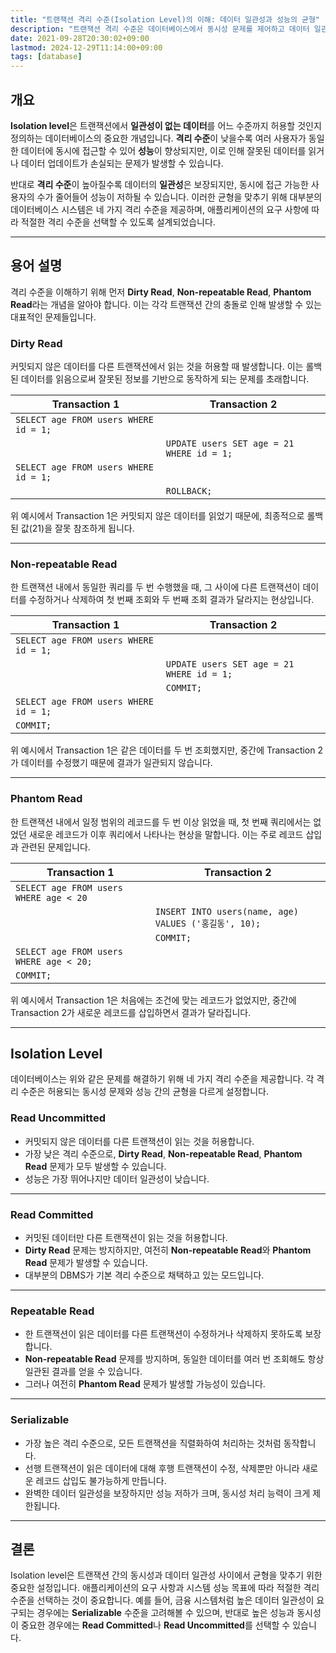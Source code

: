```yaml
---
title: "트랜잭션 격리 수준(Isolation Level)의 이해: 데이터 일관성과 성능의 균형"
description: "트랜잭션 격리 수준은 데이터베이스에서 동시성 문제를 제어하고 데이터 일관성을 유지하기 위한 핵심 개념입니다. Dirty Read, Non-repeatable Read, Phantom Read 가 무엇인지 알아보고, 네 가지 주요 격리 수준(Read Uncommitted, Read Committed, Repeatable Read, Serializable)의 특징을 알아봅니다."
date: 2021-09-28T20:30:02+09:00
lastmod: 2024-12-29T11:14:00+09:00
tags: [database]
---
```


## 개요

**Isolation level**은 트랜잭션에서 **일관성이 없는 데이터**를 어느 수준까지 허용할 것인지 정의하는 데이터베이스의 중요한 개념입니다. **격리 수준**이 낮을수록 여러 사용자가 동일한 데이터에 동시에 접근할 수 있어 **성능**이 향상되지만, 이로 인해 잘못된 데이터를 읽거나 데이터 업데이트가 손실되는 문제가 발생할 수 있습니다.

반대로 **격리 수준**이 높아질수록 데이터의 **일관성**은 보장되지만, 동시에 접근 가능한 사용자의 수가 줄어들어 성능이 저하될 수 있습니다. 이러한 균형을 맞추기 위해 대부분의 데이터베이스 시스템은 네 가지 격리 수준을 제공하며, 애플리케이션의 요구 사항에 따라 적절한 격리 수준을 선택할 수 있도록 설계되었습니다.

---

## 용어 설명

격리 수준을 이해하기 위해 먼저 **Dirty Read**, **Non-repeatable Read**, **Phantom Read**라는 개념을 알아야 합니다. 이는 각각 트랜잭션 간의 충돌로 인해 발생할 수 있는 대표적인 문제들입니다.

### Dirty Read

커밋되지 않은 데이터를 다른 트랜잭션에서 읽는 것을 허용할 때 발생합니다. 이는 롤백된 데이터를 읽음으로써 잘못된 정보를 기반으로 동작하게 되는 문제를 초래합니다.

| Transaction 1                         | Transaction 2                             |
|---------------------------------------|-------------------------------------------|
| `SELECT age FROM users WHERE id = 1;` |                                           |
|                                       | `UPDATE users SET age = 21 WHERE id = 1;` |
| `SELECT age FROM users WHERE id = 1;` |                                           |
|                                       | `ROLLBACK;`                               |

위 예시에서 Transaction 1은 커밋되지 않은 데이터를 읽었기 때문에, 최종적으로 롤백된 값(21)을 잘못 참조하게 됩니다.

---

### Non-repeatable Read

한 트랜잭션 내에서 동일한 쿼리를 두 번 수행했을 때, 그 사이에 다른 트랜잭션이 데이터를 수정하거나 삭제하여 첫 번째 조회와 두 번째 조회 결과가 달라지는 현상입니다.

| Transaction 1                         | Transaction 2                             |
|---------------------------------------|-------------------------------------------|
| `SELECT age FROM users WHERE id = 1;` |                                           |
|                                       | `UPDATE users SET age = 21 WHERE id = 1;` |
|                                       | `COMMIT;`                                 |
| `SELECT age FROM users WHERE id = 1;` |                                           |
| `COMMIT;`                             |                                           |

위 예시에서 Transaction 1은 같은 데이터를 두 번 조회했지만, 중간에 Transaction 2가 데이터를 수정했기 때문에 결과가 일관되지 않습니다.

---

### Phantom Read

한 트랜잭션 내에서 일정 범위의 레코드를 두 번 이상 읽었을 때, 첫 번째 쿼리에서는 없었던 새로운 레코드가 이후 쿼리에서 나타나는 현상을 말합니다. 이는 주로 레코드 삽입과 관련된 문제입니다.

| Transaction 1                           | Transaction 2                                      |
|-----------------------------------------|----------------------------------------------------|
| `SELECT age FROM users WHERE age < 20`  |                                                    |
|                                         | `INSERT INTO users(name, age) VALUES ('홍길동', 10);` |
|                                         | `COMMIT;`                                          |
| `SELECT age FROM users WHERE age < 20;` |                                                    |
| `COMMIT;`                               |                                                    |

위 예시에서 Transaction 1은 처음에는 조건에 맞는 레코드가 없었지만, 중간에 Transaction 2가 새로운 레코드를 삽입하면서 결과가 달라집니다.

---

## Isolation Level

데이터베이스는 위와 같은 문제를 해결하기 위해 네 가지 격리 수준을 제공합니다. 각 격리 수준은 허용되는 동시성 문제와 성능 간의 균형을 다르게 설정합니다.

### Read Uncommitted

- 커밋되지 않은 데이터를 다른 트랜잭션이 읽는 것을 허용합니다.
- 가장 낮은 격리 수준으로, **Dirty Read**, **Non-repeatable Read**, **Phantom Read** 문제가 모두 발생할 수 있습니다.
- 성능은 가장 뛰어나지만 데이터 일관성이 낮습니다.

---

### Read Committed

- 커밋된 데이터만 다른 트랜잭션이 읽는 것을 허용합니다.
- **Dirty Read** 문제는 방지하지만, 여전히 **Non-repeatable Read**와 **Phantom Read** 문제가 발생할 수 있습니다.
- 대부분의 DBMS가 기본 격리 수준으로 채택하고 있는 모드입니다.

---

### Repeatable Read

- 한 트랜잭션이 읽은 데이터를 다른 트랜잭션이 수정하거나 삭제하지 못하도록 보장합니다.
- **Non-repeatable Read** 문제를 방지하며, 동일한 데이터를 여러 번 조회해도 항상 일관된 결과를 얻을 수 있습니다.
- 그러나 여전히 **Phantom Read** 문제가 발생할 가능성이 있습니다.

---

### Serializable

- 가장 높은 격리 수준으로, 모든 트랜잭션을 직렬화하여 처리하는 것처럼 동작합니다.
- 선행 트랜잭션이 읽은 데이터에 대해 후행 트랜잭션이 수정, 삭제뿐만 아니라 새로운 레코드 삽입도 불가능하게 만듭니다.
- 완벽한 데이터 일관성을 보장하지만 성능 저하가 크며, 동시성 처리 능력이 크게 제한됩니다.

---

## 결론

Isolation level은 트랜잭션 간의 동시성과 데이터 일관성 사이에서 균형을 맞추기 위한 중요한 설정입니다. 애플리케이션의 요구 사항과 시스템 성능 목표에 따라 적절한 격리 수준을 선택하는 것이 중요합니다. 예를 들어, 금융 시스템처럼 높은 데이터 일관성이 요구되는 경우에는 **Serializable** 수준을 고려해볼 수 있으며, 반대로 높은 성능과 동시성이 중요한 경우에는 **Read Committed**나 **Read Uncommitted**를 선택할 수 있습니다.